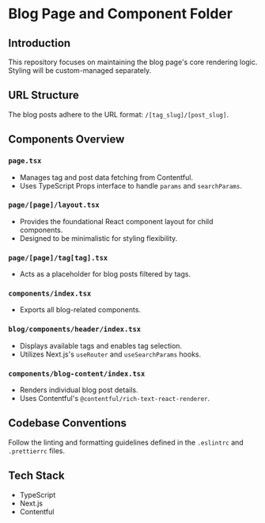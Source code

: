 # Blog Page and Component Folder

## Introduction

This repository focuses on maintaining the blog page's core rendering logic. Styling will be custom-managed separately.

## URL Structure

The blog posts adhere to the URL format: `/[tag_slug]/[post_slug]`.

## Components Overview

### `page.tsx`

- Manages tag and post data fetching from Contentful.
- Uses TypeScript Props interface to handle `params` and `searchParams`.

### `page/[page]/layout.tsx`

- Provides the foundational React component layout for child components.
- Designed to be minimalistic for styling flexibility.

### `page/[page]/tag[tag].tsx`

- Acts as a placeholder for blog posts filtered by tags.

### `components/index.tsx`

- Exports all blog-related components.

### `blog/components/header/index.tsx`

- Displays available tags and enables tag selection.
- Utilizes Next.js's `useRouter` and `useSearchParams` hooks.

### `components/blog-content/index.tsx`

- Renders individual blog post details.
- Uses Contentful's `@contentful/rich-text-react-renderer`.

## Codebase Conventions

Follow the linting and formatting guidelines defined in the `.eslintrc` and `.prettierrc` files.

## Tech Stack

- TypeScript
- Next.js
- Contentful
